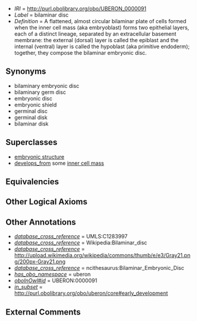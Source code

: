  * *IRI* = http://purl.obolibrary.org/obo/UBERON_0000091
 * *Label* = bilaminar disc
 * *Definition* = A flattened, almost circular bilaminar plate of cells formed when the inner cell mass (aka embryoblast) forms two epithelial layers, each of a distinct lineage, separated by an extracellular basement membrane: the external (dorsal) layer is called the epiblast and the internal (ventral) layer is called the hypoblast (aka primitive endoderm); together, they compose the bilaminar embryonic disc.

## Synonyms

 * bilaminary embryonic disc
 * bilaminary germ disc
 * embryonic disc
 * embryonic shield
 * germinal disc
 * germinal disk
 * bilaminar disk

## Superclasses

 * [embryonic structure](../../UBERON/50/UBERON_0002050.md)
 * [develops_from](../../RO/02/RO_0002202.md) some [inner cell mass](../../UBERON/87/UBERON_0000087.md)

## Equivalencies


## Other Logical Axioms


## Other Annotations

 * *[database_cross_reference](../../ef/oboInOwl#hasDbXref.md)* = UMLS:C1283997
 * *[database_cross_reference](../../ef/oboInOwl#hasDbXref.md)* = Wikipedia:Bilaminar_disc
 * *[database_cross_reference](../../ef/oboInOwl#hasDbXref.md)* = http://upload.wikimedia.org/wikipedia/commons/thumb/e/e3/Gray21.png/200px-Gray21.png
 * *[database_cross_reference](../../ef/oboInOwl#hasDbXref.md)* = ncithesaurus:Bilaminar_Embryonic_Disc
 * *[has_obo_namespace](../../ce/oboInOwl#hasOBONamespace.md)* = uberon
 * *[oboInOwl#id](../../id/oboInOwl#id.md)* = UBERON:0000091
 * *[in_subset](../../et/oboInOwl#inSubset.md)* = http://purl.obolibrary.org/obo/uberon/core#early_development

## External Comments

